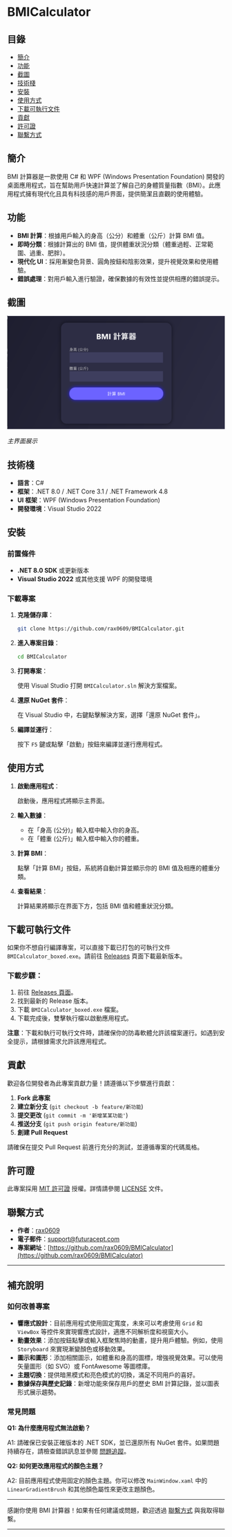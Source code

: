 # BMICalculator

## 目錄

- [簡介](#簡介)
- [功能](#功能)
- [截圖](#截圖)
- [技術棧](#技術棧)
- [安裝](#安裝)
- [使用方式](#使用方式)
- [下載可執行文件](#下載可執行文件)
- [貢獻](#貢獻)
- [許可證](#許可證)
- [聯繫方式](#聯繫方式)

## 簡介

BMI 計算器是一款使用 C# 和 WPF (Windows Presentation Foundation) 開發的桌面應用程式，旨在幫助用戶快速計算並了解自己的身體質量指數（BMI）。此應用程式擁有現代化且具有科技感的用戶界面，提供簡潔且直觀的使用體驗。

## 功能

- **BMI 計算**：根據用戶輸入的身高（公分）和體重（公斤）計算 BMI 值。
- **即時分類**：根據計算出的 BMI 值，提供體重狀況分類（體重過輕、正常範圍、過重、肥胖）。
- **現代化 UI**：採用漸變色背景、圓角按鈕和陰影效果，提升視覺效果和使用體驗。
- **錯誤處理**：對用戶輸入進行驗證，確保數據的有效性並提供相應的錯誤提示。

## 截圖

![主界面](https://raw.githubusercontent.com/rax0609/botimg/main/BMI.png)

*主界面展示*

## 技術棧

- **語言**：C#
- **框架**：.NET 8.0 / .NET Core 3.1 / .NET Framework 4.8
- **UI 框架**：WPF (Windows Presentation Foundation)
- **開發環境**：Visual Studio 2022

## 安裝

### 前置條件

- **.NET 8.0 SDK** 或更新版本
- **Visual Studio 2022** 或其他支援 WPF 的開發環境

### 下載專案

1. **克隆儲存庫**：

   ```bash
   git clone https://github.com/rax0609/BMICalculator.git
   ```

2. **進入專案目錄**：

   ```bash
   cd BMICalculator
   ```

3. **打開專案**：

   使用 Visual Studio 打開 `BMICalculator.sln` 解決方案檔案。

4. **還原 NuGet 套件**：

   在 Visual Studio 中，右鍵點擊解決方案，選擇「還原 NuGet 套件」。

5. **編譯並運行**：

   按下 `F5` 鍵或點擊「啟動」按鈕來編譯並運行應用程式。

## 使用方式

1. **啟動應用程式**：

   啟動後，應用程式將顯示主界面。

2. **輸入數據**：

   - 在「身高 (公分)」輸入框中輸入你的身高。
   - 在「體重 (公斤)」輸入框中輸入你的體重。

3. **計算 BMI**：

   點擊「計算 BMI」按鈕，系統將自動計算並顯示你的 BMI 值及相應的體重分類。

4. **查看結果**：

   計算結果將顯示在界面下方，包括 BMI 值和體重狀況分類。

## 下載可執行文件

如果你不想自行編譯專案，可以直接下載已打包的可執行文件 `BMICalculator_boxed.exe`。請前往 [Releases](https://github.com/rax0609/BMICalculator/releases) 頁面下載最新版本。

### 下載步驟：

1. 前往 [Releases 頁面](https://github.com/rax0609/BMICalculator/releases)。
2. 找到最新的 Release 版本。
3. 下載 `BMICalculator_boxed.exe` 檔案。
4. 下載完成後，雙擊執行檔以啟動應用程式。

**注意**：下載和執行可執行文件時，請確保你的防毒軟體允許該檔案運行。如遇到安全提示，請根據需求允許該應用程式。

## 貢獻

歡迎各位開發者為此專案貢獻力量！請遵循以下步驟進行貢獻：

1. **Fork 此專案**
2. **建立新分支** (`git checkout -b feature/新功能`)
3. **提交更改** (`git commit -m '新增某某功能'`)
4. **推送分支** (`git push origin feature/新功能`)
5. **創建 Pull Request**

請確保在提交 Pull Request 前進行充分的測試，並遵循專案的代碼風格。

## 許可證

此專案採用 [MIT 許可證](LICENSE) 授權。詳情請參閱 [LICENSE](LICENSE) 文件。

## 聯繫方式

- **作者**：[rax0609](https://github.com/rax0609)
- **電子郵件**：support@futuracept.com
- **專案網址**：[https://github.com/rax0609/BMICalculator](https://github.com/rax0609/BMICalculator)

---

## 補充說明

### 如何改善專案

- **響應式設計**：目前應用程式使用固定寬度，未來可以考慮使用 `Grid` 和 `ViewBox` 等控件來實現響應式設計，適應不同解析度和視窗大小。
- **動畫效果**：添加按鈕點擊或輸入框聚焦時的動畫，提升用戶體驗。例如，使用 `Storyboard` 來實現漸變顏色或移動效果。
- **圖示和圖形**：添加相關圖示，如體重和身高的圖標，增強視覺效果。可以使用矢量圖形（如 SVG）或 FontAwesome 等圖標庫。
- **主題切換**：提供暗黑模式和亮色模式的切換，滿足不同用戶的喜好。
- **數據保存與歷史記錄**：新增功能來保存用戶的歷史 BMI 計算記錄，並以圖表形式展示趨勢。

### 常見問題

**Q1: 為什麼應用程式無法啟動？**

A1: 請確保已安裝正確版本的 .NET SDK，並已還原所有 NuGet 套件。如果問題持續存在，請檢查錯誤訊息並參閱 [問題追蹤](https://github.com/rax0609/BMICalculator/issues)。

**Q2: 如何更改應用程式的顏色主題？**

A2: 目前應用程式使用固定的顏色主題。你可以修改 `MainWindow.xaml` 中的 `LinearGradientBrush` 和其他顏色屬性來更改主題顏色。

---

感謝你使用 BMI 計算器！如果有任何建議或問題，歡迎透過 [聯繫方式](#聯繫方式) 與我取得聯繫。

---
